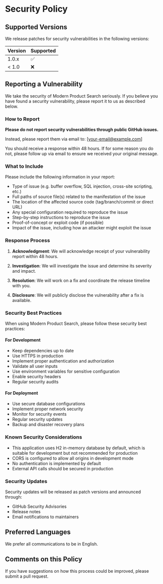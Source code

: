 # Security Policy

## Supported Versions

We release patches for security vulnerabilities in the following versions:

| Version | Supported          |
| ------- | ------------------ |
| 1.0.x   | :white_check_mark: |
| < 1.0   | :x:                |

## Reporting a Vulnerability

We take the security of Modern Product Search seriously. If you believe you have found a security vulnerability, please report it to us as described below.

### How to Report

**Please do not report security vulnerabilities through public GitHub issues.**

Instead, please report them via email to: [your-email@example.com]

You should receive a response within 48 hours. If for some reason you do not, please follow up via email to ensure we received your original message.

### What to Include

Please include the following information in your report:

- Type of issue (e.g. buffer overflow, SQL injection, cross-site scripting, etc.)
- Full paths of source file(s) related to the manifestation of the issue
- The location of the affected source code (tag/branch/commit or direct URL)
- Any special configuration required to reproduce the issue
- Step-by-step instructions to reproduce the issue
- Proof-of-concept or exploit code (if possible)
- Impact of the issue, including how an attacker might exploit the issue

### Response Process

1. **Acknowledgment**: We will acknowledge receipt of your vulnerability report within 48 hours.

2. **Investigation**: We will investigate the issue and determine its severity and impact.

3. **Resolution**: We will work on a fix and coordinate the release timeline with you.

4. **Disclosure**: We will publicly disclose the vulnerability after a fix is available.

### Security Best Practices

When using Modern Product Search, please follow these security best practices:

#### For Development
- Keep dependencies up to date
- Use HTTPS in production
- Implement proper authentication and authorization
- Validate all user inputs
- Use environment variables for sensitive configuration
- Enable security headers
- Regular security audits

#### For Deployment
- Use secure database configurations
- Implement proper network security
- Monitor for security events
- Regular security updates
- Backup and disaster recovery plans

### Known Security Considerations

- This application uses H2 in-memory database by default, which is suitable for development but not recommended for production
- CORS is configured to allow all origins in development mode
- No authentication is implemented by default
- External API calls should be secured in production

### Security Updates

Security updates will be released as patch versions and announced through:
- GitHub Security Advisories
- Release notes
- Email notifications to maintainers

## Preferred Languages

We prefer all communications to be in English.

## Comments on this Policy

If you have suggestions on how this process could be improved, please submit a pull request.

